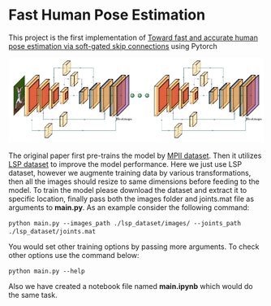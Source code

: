 # Fast Human Pose Estimation
This project is the first implementation of [Toward fast and accurate human pose estimation via soft-gated skip connections](https://arxiv.org/abs/2002.11098) using Pytorch

![](images/model_architecture.png)

The original paper first pre-trains the model by [MPII dataset](http://human-pose.mpi-inf.mpg.de/). Then it utilizes [LSP dataset](https://sam.johnson.io/research/lsp.html) to improve the model performance. Here we just use LSP dataset, however we augmente training data by various transformations, then all the images should resize to same dimensions before feeding to the model.
To train the model please download the dataset and extract it to specific location, finally pass both the images folder and joints.mat file as arguments to **main.py**. As an example consider the following command:
```
python main.py --images_path ./lsp_dataset/images/ --joints_path ./lsp_dataset/joints.mat
```
You would set other training options by passing more arguments. To check other options use the command below:
```
python main.py --help
```
Also we have created a notebook file named **main.ipynb** which would do the same task.
